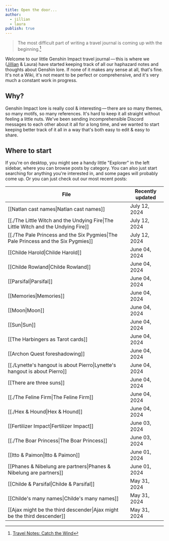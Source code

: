 ```yaml
---
title: Open the door...
author:
  - jillian
  - laura
publish: true
---
```


> The most difficult part of writing a travel journal is coming up with the beginning.[^1]

Welcome to our little Genshin Impact travel journal — this is where we ([Jillian](https://ooolong.netlify.app/) & Laura) have started keeping track of all our haphazard notes and thoughts about Genshin lore. If none of it makes any sense at all, that's fine. It's not a Wiki, it's not meant to be perfect or comprehensive, and it's very much a constant work in progress.
## Why?

Genshin Impact lore is really cool & interesting — there are so many themes, so many motifs, so many references. It's hard to keep it all straight without feeling a little nuts. We've been sending incomprehensible Discord messages to each other about it all for a long time, and we wanted to start keeping better track of it all in a way that's both easy to edit & easy to share.
## Where to start

If you're on desktop, you might see a handy little "Explorer" in the left sidebar, where you can browse posts by category. You can also just start searching for anything you're interested in, and some pages will probably come up. Or you can just check out our most recent posts:

| File                                                                               | Recently updated |
| ---------------------------------------------------------------------------------- | ---------------- |
| [[Natlan cast names\|Natlan cast names]]                                           | July 12, 2024    |
| [[./The Little Witch and the Undying Fire\|The Little Witch and the Undying Fire]] | July 12, 2024    |
| [[./The Pale Princess and the Six Pygmies\|The Pale Princess and the Six Pygmies]] | July 12, 2024    |
| [[Childe Harold\|Childe Harold]]                                                   | June 04, 2024    |
| [[Childe Rowland\|Childe Rowland]]                                                 | June 04, 2024    |
| [[Parsifal\|Parsifal]]                                                             | June 04, 2024    |
| [[Memories\|Memories]]                                                             | June 04, 2024    |
| [[Moon\|Moon]]                                                                     | June 04, 2024    |
| [[Sun\|Sun]]                                                                       | June 04, 2024    |
| [[The Harbingers as Tarot cards]]                                                  | June 04, 2024    |
| [[Archon Quest foreshadowing]]                                                     | June 04, 2024    |
| [[./Lynette's hangout is about Pierro\|Lynette's hangout is about Pierro]]         | June 04, 2024    |
| [[There are three suns]]                                                           | June 04, 2024    |
| [[./The Feline Firm\|The Feline Firm]]                                             | June 04, 2024    |
| [[./Hex & Hound\|Hex & Hound]]                                                     | June 04, 2024    |
| [[Fertilizer Impact\|Fertilizer Impact]]                                           | June 03, 2024    |
| [[./The Boar Princess\|The Boar Princess]]                                         | June 03, 2024    |
| [[Itto & Paimon\|Itto & Paimon]]                                                   | June 01, 2024    |
| [[Phanes & Nibelung are partners\|Phanes & Nibelung are partners]]                 | June 01, 2024    |
| [[Childe & Parsifal\|Childe & Parsifal]]                                           | May 31, 2024     |
| [[Childe's many names\|Childe's many names]]                                       | May 31, 2024     |
| [[Ajax might be the third descender\|Ajax might be the third descender]]           | May 31, 2024     |



[^1]: [Travel Notes: Catch the Wind](https://genshin-impact.fandom.com/wiki/Travel_Notes:_Catch_the_Wind)

